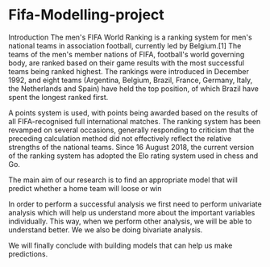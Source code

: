 # Fifa-Modelling-project

Introduction
The men's FIFA World Ranking is a ranking system for men's national teams in association football, currently led by Belgium.[1] The teams of the men's member nations of FIFA, football's world governing body, are ranked based on their game results with the most successful teams being ranked highest. The rankings were introduced in December 1992, and eight teams (Argentina, Belgium, Brazil, France, Germany, Italy, the Netherlands and Spain) have held the top position, of which Brazil have spent the longest ranked first.

A points system is used, with points being awarded based on the results of all FIFA-recognised full international matches. The ranking system has been revamped on several occasions, generally responding to criticism that the preceding calculation method did not effectively reflect the relative strengths of the national teams. Since 16 August 2018, the current version of the ranking system has adopted the Elo rating system used in chess and Go.

The main aim of our research is to find an appropriate model that will predict whether a home team will loose or win

In order to perform a successful analysis we first need to perform univariate analysis which will help us understand more about the important variables individually. This way, when we perform other analysis, we will be able to understand better. We we also be doing bivariate analysis.

We will finally conclude with building models that can help us make predictions.
